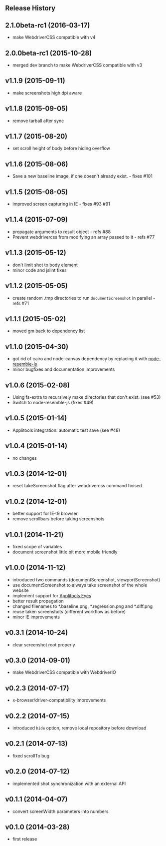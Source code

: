 ## Release History

## 2.1.0beta-rc1 (2016-03-17)
* make WebdriverCSS compatible with v4

## 2.0.0beta-rc1 (2015-10-28)
* merged dev branch to make WebdriverCSS compatible with v3

## v1.1.9 (2015-09-11)
* make screenshots high dpi aware

## v1.1.8 (2015-09-05)
* remove tarball after sync

## v1.1.7 (2015-08-20)
* set scroll height of body before hiding overflow

## v1.1.6 (2015-08-06)
* Save a new baseline image, if one doesn't already exist. - fixes #101

## v1.1.5 (2015-08-05)
* improved screen capturing in IE - fixes #93 #91

## v1.1.4 (2015-07-09)
* propagate arguments to result object - refs #88
* Prevent webdrivercss from modifying an array passed to it - refs #77

## v1.1.3 (2015-05-12)
* don't limit shot to body element
* minor code and jslint fixes

## v1.1.2 (2015-05-05)
* create random .tmp directories to run `documentScreenshot` in parallel - refs #71

## v1.1.1 (2015-05-02)
* moved gm back to dependency list

## v1.1.0 (2015-04-30)
* got rid of cairo and node-canvas dependency by replacing it with [node-resemble-js](https://www.npmjs.com/package/node-resemble-js)
* minor bugfixes and documentation improvements

## v1.0.6 (2015-02-08)
* Using fs-extra to recursively make directories that don't exist. (see #53)
* Switch to node-resemble-js (fixes #49)

## v1.0.5 (2015-01-14)
* Applitools integration: automatic test save (see #48)

## v1.0.4 (2015-01-14)
* no changes

## v1.0.3 (2014-12-01)
* reset takeScreenshot flag after webdrivercss command finised

## v1.0.2 (2014-12-01)
* better support for IE<9 browser
* remove scrollbars before taking screenshots

## v1.0.1 (2014-11-21)
* fixed scope of variables
* document screenshot little bit more mobile friendly

## v1.0.0 (2014-11-12)
* introduced two commands (documentScreenshot, viewportScreenshot)
* use documentScreenshot to always take screenshot of the whole website
* implement support for [Applitools Eyes](https://applitools.com/)
* better result propagation
* changed filenames to *.baseline.png, *.regression.png and *.diff.png
* reuse taken screenshots (different workflow as before)
* minor IE improvements

## v0.3.1 (2014-10-24)
* clear screenshot root properly

## v0.3.0 (2014-09-01)
* make WebdriverCSS compatible with WebdriverIO

## v0.2.3 (2014-07-17)
* x-browser/driver-compatibility improvements

## v0.2.2 (2014-07-15)
* introduced `hide` option, remove local repository before download

## v0.2.1 (2014-07-13)
* fixed scrollTo bug

## v0.2.0 (2014-07-12)
* implemented shot synchronization with an external API

## v0.1.1 (2014-04-07)
* convert screenWidth parameters into numbers

## v0.1.0 (2014-03-28)
* first release
